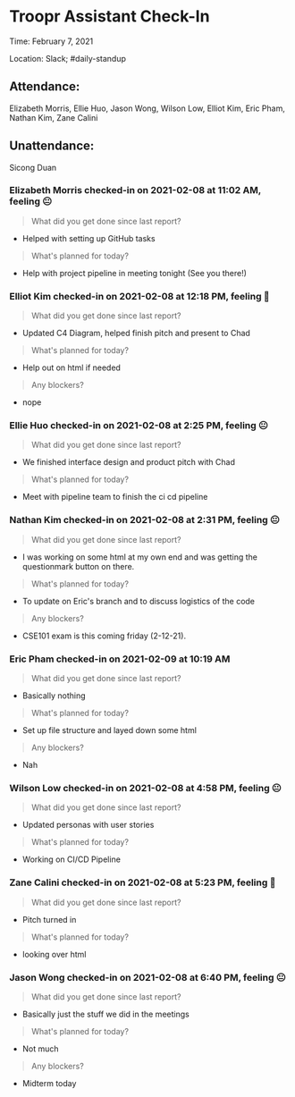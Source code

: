 # Troopr Assistant Check-In
Time: February 7, 2021

Location: Slack; #daily-standup

## Attendance:

Elizabeth Morris, Ellie Huo, Jason Wong, Wilson Low, Elliot Kim, Eric Pham, Nathan Kim, Zane Calini

## Unattendance:
Sicong Duan


### Elizabeth Morris checked-in on  2021-02-08 at 11:02 AM, feeling :neutral_face:
> What did you get done since last report?
- Helped with setting up GitHub tasks
> What's planned for today?
- Help with project pipeline in meeting tonight (See you there!)

### Elliot Kim checked-in on  2021-02-08 at 12:18 PM, feeling :slightly_smiling_face:
> What did you get done since last report?
- Updated C4 Diagram, helped finish pitch and present to Chad
> What's planned for today?
- Help out on html if needed
> Any blockers?
- nope

### Ellie Huo checked-in on  2021-02-08 at 2:25 PM, feeling :neutral_face:
> What did you get done since last report?
- We finished interface design and product pitch with Chad
> What's planned for today?
- Meet with pipeline team to finish the ci cd pipeline

### Nathan Kim checked-in on  2021-02-08 at 2:31 PM, feeling :neutral_face:
> What did you get done since last report?
- I was working on some html at my own end and was getting the questionmark button on there.
> What's planned for today?
- To update on Eric's branch and to discuss logistics of the code
> Any blockers?
- CSE101 exam is this coming friday (2-12-21).

### Eric Pham checked-in on  2021-02-09 at 10:19 AM
> What did you get done since last report?
- Basically nothing
> What's planned for today?
- Set up file structure and layed down some html
> Any blockers?
- Nah

### Wilson Low checked-in on  2021-02-08 at 4:58 PM, feeling :neutral_face:
> What did you get done since last report?
- Updated personas with user stories
> What's planned for today?
- Working on CI/CD Pipeline

### Zane Calini checked-in on  2021-02-08 at 5:23 PM, feeling :hot_face:
> What did you get done since last report?
- Pitch turned in
> What's planned for today?
- looking over html

### Jason Wong checked-in on  2021-02-08 at 6:40 PM, feeling :neutral_face:
> What did you get done since last report?
- Basically just the stuff we did in the meetings
> What's planned for today?
- Not much
> Any blockers?
- Midterm today
